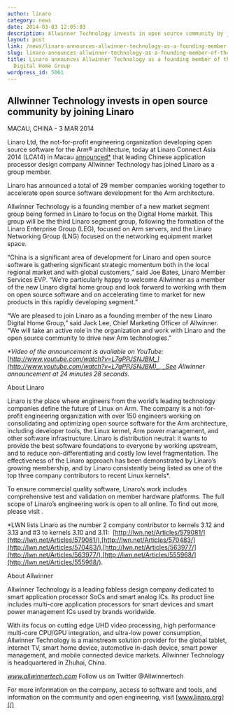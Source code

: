 ```yaml
---
author: linaro
category: news
date: 2014-03-03 12:05:03
description: Allwinner Technology invests in open source community by joining Linaro
layout: post
link: /news/linaro-announces-allwinner-technology-as-a-founding-member-of-the-new-linaro-digital-home-group/
slug: linaro-announces-allwinner-technology-as-a-founding-member-of-the-new-linaro-digital-home-group
title: Linaro announces Allwinner Technology as a founding member of the new Linaro
  Digital Home Group
wordpress_id: 5061
---
```


## Allwinner Technology invests in open source community by joining Linaro

MACAU, CHINA - 3 MAR 2014

Linaro Ltd, the not-for-profit engineering organization developing open source software for the Arm® architecture, today at Linaro Connect Asia 2014 (LCA14) in Macau [announced\*](http://www.youtube.com/watch?v=L7gPPJSNJBM) that leading Chinese application processor design company Allwinner Technology has joined Linaro as a group member.

Linaro has announced a total of 29 member companies working together to accelerate open source software development for the Arm architecture.

Allwinner Technology is a founding member of a new market segment group being formed in Linaro to focus on the Digital Home market. This group will be the third Linaro segment group, following the formation of the Linaro Enterprise Group (LEG), focused on Arm servers, and the Linaro Networking Group (LNG) focused on the networking equipment market space.

“China is a significant area of development for Linaro and open source software is gathering significant strategic momentum both in the local regional market and with global customers,” said Joe Bates, Linaro Member Services EVP. “We’re particularly happy to welcome Allwinner as a member of the new Linaro digital home group and look forward to working with them on open source software and on accelerating time to market for new products in this rapidly developing segment.”

“We are pleased to join Linaro as a founding member of the new Linaro Digital Home Group,” said Jack Lee, Chief Marketing Officer of Allwinner. “We will take an active role in the organization and work with Linaro and the open source community to drive new Arm technologies.”

_\*Video of the announcement is available on YouTube:_ [_http://www.youtube.com/watch?v=L7gPPJSNJBM_](http://www.youtube.com/watch?v=L7gPPJSNJBM)_. _See Allwinner announcement at 24 minutes 28 seconds._

About Linaro

Linaro is the place where engineers from the world’s leading technology companies define the future of Linux on Arm. The company is a not-for-profit engineering organization with over 150 engineers working on consolidating and optimizing open source software for the Arm architecture, including developer tools, the Linux kernel, Arm power management, and other software infrastructure. Linaro is distribution neutral: it wants to provide the best software foundations to everyone by working upstream, and to reduce non-differentiating and costly low level fragmentation. The effectiveness of the Linaro approach has been demonstrated by Linaro’s growing membership, and by Linaro consistently being listed as one of the top three company contributors to recent Linux kernels\*.

To ensure commercial quality software, Linaro’s work includes comprehensive test and validation on member hardware platforms. The full scope of Linaro’s engineering work is open to all online. To find out more, please visit [](/).

\*LWN lists Linaro as the number 2 company contributor to kernels 3.12 and 3.13 and #3 to kernels 3.10 and 3.11:  [http://lwn.net/Articles/579081/](http://lwn.net/Articles/579081/),[http://lwn.net/Articles/570483/](http://lwn.net/Articles/570483/),[http://lwn.net/Articles/563977/](http://lwn.net/Articles/563977/),[http://lwn.net/Articles/555968/](http://lwn.net/Articles/555968/).

About Allwinner

Allwinner Technology is a leading fabless design company dedicated to smart application processor SoCs and smart analog ICs. Its product line includes multi-core application processors for smart devices and smart power management ICs used by brands worldwide.

With its focus on cutting edge UHD video processing, high performance multi-core CPU/GPU integration, and ultra-low power consumption, Allwinner Technology is a mainstream solution provider for the global tablet, internet TV, smart home device, automotive in-dash device, smart power management, and mobile connected device markets. Allwinner Technology is headquartered in Zhuhai, China.

_www.allwinnertech.com_
Follow us on Twitter @Allwinnertech

For more information on the company, access to software and tools, and information on the community and open engineering, visit [www.linaro.org](/)
